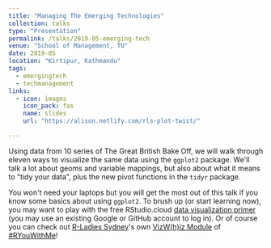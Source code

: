```yaml
---
title: "Managing The Emerging Technologies"
collection: talks
type: "Presentation"
permalink: /talks/2019-05-emerging-tech
venue: "School of Management, TU"
date: 2019-05
location: "Kirtipur, Kathmandu"
tags:
  - emergingtech
  - techmanagement
links:
  - icon: images
    icon_pack: fas
    name: slides
    url: "https://alison.netlify.com/rls-plot-twist/"

---
```



Using data from 10 series of The Great British Bake Off, we will walk through eleven ways to visualize the same data using the `ggplot2` package. We'll talk a lot about geoms and variable mappings, but also about what it means to "tidy your data", plus the new pivot functions in the `tidyr` package.

You won't need your laptops but you will get the most out of this talk if you know some basics about using `ggplot2`. To brush up (or start learning now), you may want to play with the free RStudio.cloud [data visualization primer](https://rstudio.cloud/learn/primers/3) (you may use an existing Google or GitHub account to log in). Or of course you can check out [R-Ladies Sydney](https://rladiessydney.org/)'s own [VizW(h)iz Module](https://rladiessydney.org/post/2018/12/20/vizwhiz/) of [#RYouWithMe](https://rladiessydney.org/ryouwithme)!
